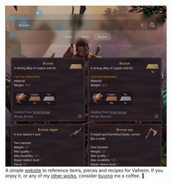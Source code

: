 ![Splash](https://raw.githubusercontent.com/probablykory/vdb/main/splash.jpg)  
A simple [website](https://probablykory.github.io/vdb/) to reference items, pieces and recipes for Valheim.  If you enjoy it, or any of my [other works](https://github.com/probablykory/valheim-mods/), consider [buying](https://www.paypal.com/paypalme/probablyk) me a coffee. 🙂

